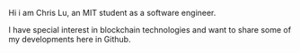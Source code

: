 Hi i am Chris Lu, an MIT student as a software engineer.

I have special interest in blockchain technologies and want to share some of my developments here in Github.
